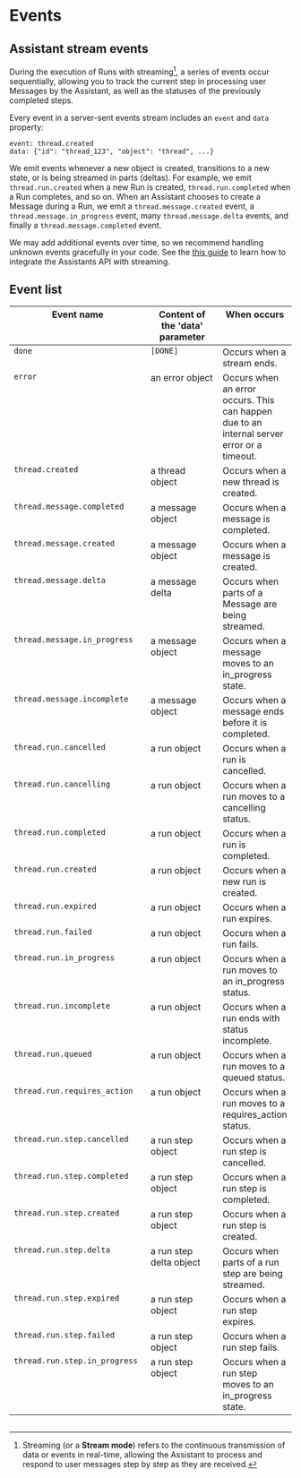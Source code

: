 # Events

## Assistant stream events <a href="#assistants-streaming-events" id="assistants-streaming-events"></a>

During the execution of Runs with streaming[^1], a series of events occur sequentially, allowing you to track the current step in processing user Messages by the Assistant, as well as the statuses of the previously completed steps.

Every event in a server-sent events stream includes an `event` and `data` property:

```json5
event: thread.created
data: {"id": "thread_123", "object": "thread", ...}
```

We emit events whenever a new object is created, transitions to a new state, or is being streamed in parts (deltas). For example, we emit `thread.run.created` when a new Run is created, `thread.run.completed` when a Run completes, and so on. When an Assistant chooses to create a Message during a Run, we emit a `thread.message.created` event, a `thread.message.in_progress` event, many `thread.message.delta` events, and finally a `thread.message.completed` event.

We may add additional events over time, so we recommend handling unknown events gracefully in your code. See the [this guide](./#how-to-use-assistant-api) to learn how to integrate the Assistants API with streaming.

## Event list

<table data-full-width="false"><thead><tr><th width="238.60003662109375" valign="top">Event name</th><th width="157.199951171875" valign="top">Content of the 'data' parameter</th><th valign="top">When occurs</th></tr></thead><tbody><tr><td valign="top"><code>done</code></td><td valign="top"><code>[DONE]</code></td><td valign="top">Occurs when a stream ends.</td></tr><tr><td valign="top"><code>error</code></td><td valign="top">an error object</td><td valign="top">Occurs when an error occurs. This can happen due to an internal server error or a timeout.</td></tr><tr><td valign="top"><code>thread.created</code></td><td valign="top">a thread object</td><td valign="top">Occurs when a new thread is created.</td></tr><tr><td valign="top"><code>thread.message.completed</code></td><td valign="top">a message object</td><td valign="top">Occurs when a message is completed.</td></tr><tr><td valign="top"><code>thread.message.created</code></td><td valign="top">a message object</td><td valign="top">Occurs when a message is created.</td></tr><tr><td valign="top"><code>thread.message.delta</code></td><td valign="top">a message delta</td><td valign="top">Occurs when parts of a Message are being streamed.</td></tr><tr><td valign="top"><code>thread.message.in_progress</code></td><td valign="top">a message object</td><td valign="top">Occurs when a message moves to an in_progress state.</td></tr><tr><td valign="top"><code>thread.message.incomplete</code></td><td valign="top">a message object</td><td valign="top">Occurs when a message ends before it is completed.</td></tr><tr><td valign="top"><code>thread.run.cancelled</code></td><td valign="top">a run object</td><td valign="top">Occurs when a run is cancelled.</td></tr><tr><td valign="top"><code>thread.run.cancelling</code></td><td valign="top">a run object</td><td valign="top">Occurs when a run moves to a cancelling status.</td></tr><tr><td valign="top"><code>thread.run.completed</code></td><td valign="top">a run object</td><td valign="top">Occurs when a run is completed.</td></tr><tr><td valign="top"><code>thread.run.created</code></td><td valign="top">a run object</td><td valign="top">Occurs when a new run is created.</td></tr><tr><td valign="top"><code>thread.run.expired</code></td><td valign="top">a run object</td><td valign="top">Occurs when a run expires.</td></tr><tr><td valign="top"><code>thread.run.failed</code></td><td valign="top">a run object</td><td valign="top">Occurs when a run fails.</td></tr><tr><td valign="top"><code>thread.run.in_progress</code></td><td valign="top">a run object</td><td valign="top">Occurs when a run moves to an in_progress status.</td></tr><tr><td valign="top"><code>thread.run.incomplete</code></td><td valign="top">a run object</td><td valign="top">Occurs when a run ends with status incomplete.</td></tr><tr><td valign="top"><code>thread.run.queued</code></td><td valign="top">a run object</td><td valign="top">Occurs when a run moves to a queued status.</td></tr><tr><td valign="top"><code>thread.run.requires_action</code></td><td valign="top">a run object</td><td valign="top">Occurs when a run moves to a requires_action status.</td></tr><tr><td valign="top"><code>thread.run.step.cancelled</code></td><td valign="top">a run step object</td><td valign="top">Occurs when a run step is cancelled.</td></tr><tr><td valign="top"><code>thread.run.step.completed</code></td><td valign="top">a run step object</td><td valign="top">Occurs when a run step is completed.</td></tr><tr><td valign="top"><code>thread.run.step.created</code></td><td valign="top">a run step object</td><td valign="top">Occurs when a run step is created.</td></tr><tr><td valign="top"><code>thread.run.step.delta</code></td><td valign="top">a run step delta object </td><td valign="top">Occurs when parts of a run step are being streamed.</td></tr><tr><td valign="top"><code>thread.run.step.expired</code></td><td valign="top">a run step object</td><td valign="top">Occurs when a run step expires.</td></tr><tr><td valign="top"><code>thread.run.step.failed</code></td><td valign="top">a run step object</td><td valign="top">Occurs when a run step fails.</td></tr><tr><td valign="top"><code>thread.run.step.in_progress</code></td><td valign="top">a run step object</td><td valign="top">Occurs when a run step moves to an in_progress state.</td></tr></tbody></table>

##



[^1]: Streaming (or a **Stream mode**) refers to the continuous transmission of data or events in real-time, allowing the Assistant to process and respond to user messages step by step as they are received.
